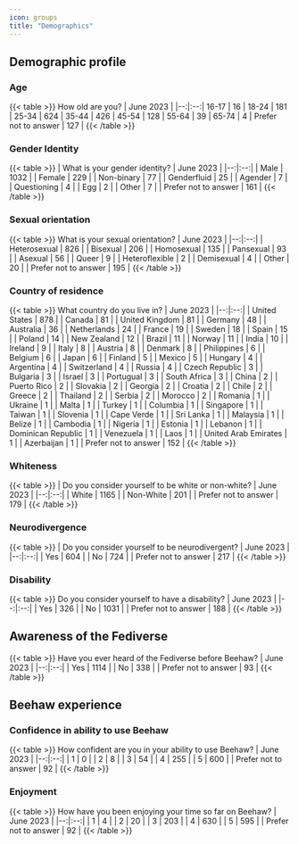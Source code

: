 ```yaml
---
icon: groups
title: "Demographics"
---
```

## Demographic profile

### Age
{{< table >}}
How old are you? | June 2023 |
|--:|:--:|
16-17 | 16 |
18-24 | 181 |
25-34 | 624 |
35-44 | 426 |
45-54 | 128 |
55-64 | 39 |
65-74 | 4 |
Prefer not to answer | 127 |
{{< /table >}}

### Gender Identity
{{< table >}}
| What is your gender identity? | June 2023 |
|--:|:--:|
| Male | 1032 |
| Female | 229 | 
| Non-binary | 77 |
| Genderfluid | 25 |
| Agender | 7 |
| Questioning | 4 |
| Egg | 2 |
| Other | 7 |
| Prefer not to answer | 161 |
{{< /table >}}

### Sexual orientation
{{< table >}}
What is your sexual orientation? | June 2023 |
|--:|:--:|
| Heterosexual | 826 |
| Bisexual | 206 |
| Homosexual | 135 |
| Pansexual | 93 |
| Asexual | 56 |
| Queer | 9 |
| Heteroflexible | 2 |
| Demisexual | 4 |
| Other | 20 |
| Prefer not to answer | 195 |
{{< /table >}}

### Country of residence
{{< table >}}
What country do you live in? | June 2023 |
|--:|:--:|
| United States | 878 |
| Canada | 81 |
| United Kingdom | 81 |
| Germany | 48 |
| Australia | 36 |
| Netherlands | 24 |
| France | 19 |
| Sweden | 18 |
| Spain | 15 |
| Poland | 14 |
| New Zealand | 12 |
| Brazil | 11 |
| Norway | 11 |
| India | 10 |
| Ireland | 9 |
| Italy | 8 |
| Austria | 8 |
| Denmark | 8 |
| Philippines | 6 |
| Belgium | 6 |
| Japan | 6 |
| Finland | 5 |
| Mexico | 5 |
| Hungary | 4 |
| Argentina | 4 |
| Switzerland | 4 |
| Russia | 4 |
| Czech Republic | 3 |
| Bulgaria | 3 |
| Israel | 3 |
| Portugual | 3 |
| South Africa | 3 |
| China | 2 |
| Puerto Rico | 2 |
| Slovakia | 2 |
| Georgia | 2 |
| Croatia | 2 |
| Chile | 2 |
| Greece | 2 |
| Thailand | 2 |
| Serbia | 2 |
| Morocco | 2 |
| Romania | 1 |
| Ukraine | 1 |
| Malta | 1 |
| Turkey | 1 |
| Columbia | 1 |
| Singapore | 1 |
| Taiwan | 1 |
| Slovenia | 1 |
| Cape Verde | 1 |
| Sri Lanka | 1 |
| Malaysia | 1 |
| Belize | 1 |
| Cambodia | 1 |
| Nigeria | 1 |
| Estonia | 1 |
| Lebanon | 1 |
| Dominican Republic | 1 |
| Venezuela | 1 |
| Laos | 1 |
| United Arab Emirates | 1 |
| Azerbaijan | 1 |
| Prefer not to answer | 152 |
{{< /table >}}

### Whiteness
{{< table >}}
| Do you consider yourself to be white or non-white? | June 2023 |
|--:|:--:|
| White | 1165 |
| Non-White | 201 |
| Prefer not to answer | 179 |
{{< /table >}}
### Neurodivergence
{{< table >}}
| Do you consider yourself to be neurodivergent? | June 2023 |
|--:|:--:|
| Yes | 604 |
| No | 724 |
| Prefer not to answer | 217 |
{{< /table >}}
### Disability
{{< table >}}
Do you consider yourself to have a disability? | June 2023 |
|--:|:--:|
| Yes | 326 |
| No | 1031 |
| Prefer not to answer | 188 |
{{< /table >}}


## Awareness of the Fediverse
{{< table >}}
Have you ever heard of the Fediverse before Beehaw? | June 2023 |
|--:|:--:|
| Yes | 1114 |
| No | 338 |
| Prefer not to answer | 93 |
{{< /table >}}

## Beehaw experience

### Confidence in ability to use Beehaw
{{< table >}}
How confident are you in your ability to use Beehaw? | June 2023 |
|--:|:--:|
| 1 | 0 |
| 2 | 8 |
| 3 | 54 |
| 4 | 255 |
| 5 | 600 |
| Prefer not to answer | 92 |
{{< /table >}}

### Enjoyment
{{< table >}}
How have you been enjoying your time so far on Beehaw? | June 2023 |
|--:|:--:|
| 1 | 4 |
| 2 | 20 |
| 3 | 203 |
| 4 | 630 |
| 5 | 595 |
| Prefer not to answer | 92 |
{{< /table >}}
